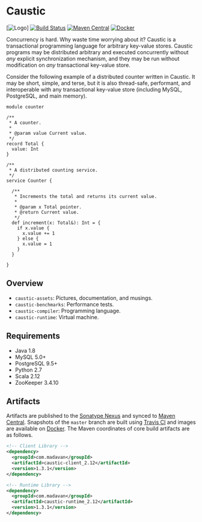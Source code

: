 # Caustic
[![Logo](https://github.com/ashwin153/caustic/blob/master/caustic-assets/images/logo.png)]
[![Build Status](https://travis-ci.org/ashwin153/caustic.svg?branch=master)][3]
[![Maven Central](https://img.shields.io/maven-central/v/com.madavan/caustic-runtime_2.12.svg)][2]
[![Docker](https://img.shields.io/docker/build/ashwin153/caustic.svg)][4]

Concurrency is hard. Why waste time worrying about it? Caustic is a transactional programming
language for arbitrary key-value stores. Caustic programs may be distributed arbitrary and
executed concurrently without *any* explicit synchronization mechanism, and they may be run
without modification on *any* transactional key-value store.

Consider the following example of a distributed counter written in Caustic. It may be short,
simple, and terse, but it is also thread-safe, performant, and interoperable with any 
transactional key-value store (including MySQL, PostgreSQL, and main memory).

```
module counter

/**
 * A counter.
 *
 * @param value Current value.
 */
record Total {
  value: Int
}

/**
 * A distributed counting service.
 */
service Counter {

  /**
   * Increments the total and returns its current value.
   *
   * @param x Total pointer.
   * @return Current value.
   */
  def increment(x: Total&): Int = {
    if x.value {
      x.value += 1
    } else {
      x.value = 1
    }
  }

}
```

## Overview
- ```caustic-assets```: Pictures, documentation, and musings.
- ```caustic-benchmarks```: Performance tests.
- ```caustic-compiler```: Programming language.
- ```caustic-runtime```: Virtual machine.

## Requirements
- Java 1.8
- MySQL 5.0+
- PostgreSQL 9.5+
- Python 2.7
- Scala 2.12
- ZooKeeper 3.4.10

## Artifacts
Artifacts are published to the [Sonatype Nexus][1] and synced to 
[Maven Central][2]. Snapshots of the ```master``` branch are built using [Travis CI][3] and images
are available on [Docker][4]. The Maven coordinates of core build artifacts are as follows.

```xml
<!-- Client Library -->
<dependency>
  <groupId>com.madavan</groupId>
  <artifactId>caustic-client_2.12</artifactId>
  <version>1.3.1</version>
</dependency>

<!-- Runtime Library -->
<dependency>
  <groupId>com.madavan</groupId>
  <artifactId>caustic-runtime_2.12</artifactId>
  <version>1.3.1</version>
</dependency>
```

[1]: https://oss.sonatype.org/index.html#nexus-search;quick~com.madavan
[2]: https://search.maven.org/#search%7Cga%7C1%7Cg%3A%22com.madavan%22
[3]: https://travis-ci.org/ashwin153/caustic
[4]: https://hub.docker.com/r/ashwin153/caustic/
[5]: https://github.com/ashwin153/caustic/blob/master/caustic-assets/images/logo.png
